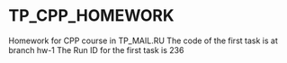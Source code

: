 # TP_CPP_HOMEWORK
Homework for CPP course in TP_MAIL.RU
The code of the first task is at branch hw-1
The Run ID for the first task is 236
